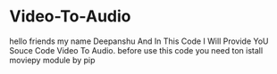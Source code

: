 # Video-To-Audio
hello friends my name Deepanshu And In This Code I Will Provide YoU Souce Code 
Video To Audio.
before use this code you need ton istall moviepy module by pip
